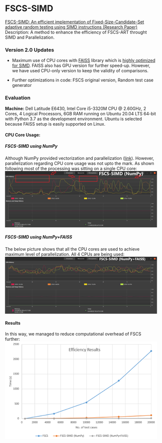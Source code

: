 # FSCS-SIMD

[FSCS-SIMD: An efficient implementation of Fixed-Size-Candidate-Set adaptive random testing using SIMD instructions (Research Paper)](http://2020.issre.net/research-accepted-papers)
Description: A method to enhance the efficiency of FSCS-ART throught SIMD and Parallelization.



### Version 2.0 Updates

+ Maximum use of CPU cores with [FAISS](https://github.com/facebookresearch/faiss) library which is [highly optimized for SIMD](https://speakerdeck.com/matsui_528/cvpr20-tutorial-billion-scale-approximate-nearest-neighbor-search?slide=13). FAISS also has GPU version for further speed-up. However, we have used CPU-only version to keep the validity of comparisons. 

+ Further optimizations in code: FSCS original version, Random test case generator

### Evaluation
**Machine:** Dell Latitude E6430, Intel Core i5-3320M CPU @ 2.60GHz, 2 Cores, 4 Logical Processors, 6GB RAM running on Ubuntu 20.04 LTS 64-bit with Python 3.7 as the development environment. Ubuntu is selected because FAISS setup is easily supported on Linux.

#### CPU Core Usage:

##### FSCS-SIMD using NumPy
Although NumPy provided vectorization and parallelization ([link](https://stackoverflow.com/questions/44944367/are-numpys-basic-operations-vectorized-i-e-do-they-use-simd-operations)). However, parallelization regarding CPU core usage was not upto the mark. As shown following most of the processing was sitting on a single CPU core:
![alt text](results/FSCS-SIMD(NumPy).png "Title")

##### FSCS-SIMD using NumPy+FAISS
The below picture shows that all the CPU cores are used to achieve maximum level of parallelization. All 4 CPUs are being used:
![alt text](results/FSCS-SIMD(NumPy+FAISS).png "Title")

#### Results
In this way, we managed to reduce computational overhead of FSCS further:
![alt text](results/results.png "Title")


